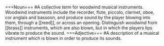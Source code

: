 ===Noun===
#A collective term for woodwind  musical instruments. Woodwind instruments include the recorder, flute, piccolo, clarinet, oboe, cor anglais and bassoon, and produce sound by the player blowing into them, through a [[reed]], or across an opening. Distinguish woodwind from [[brass]] instruments, which are also blown, but in which the players lips vibrate to produce the sound.
===Adjective===
#A description of a musical instrument which is blown in order to produce its sounds.